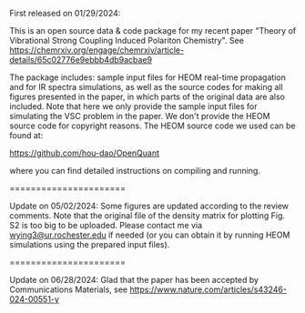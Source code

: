 First released on 01/29/2024:

This is an open source data & code package for my recent paper "Theory of Vibrational Strong Coupling Induced Polariton Chemistry". See https://chemrxiv.org/engage/chemrxiv/article-details/65c02776e9ebbb4db9acbae9

The package includes: sample input files for HEOM real-time propagation and for IR spectra simulations, as well as the source codes for making all figures presented in the paper, in which parts of the original data are also included. 
Note that here we only provide the sample input files for simulating the VSC problem in the paper. We don't provide the HEOM source code for copyright reasons. The HEOM source code we used can be found at:

https://github.com/hou-dao/OpenQuant

where you can find detailed instructions on compiling and running.

======================

Update on 05/02/2024: Some figures are updated according to the review comments. Note that the original file of the density matrix for plotting Fig. S2 is too big to be uploaded. Please contact me via wying3@ur.rochester.edu if needed (or you can obtain it by running HEOM simulations using the prepared input files). 

======================

Update on 06/28/2024: Glad that the paper has been accepted by Communications Materials, see https://www.nature.com/articles/s43246-024-00551-y
